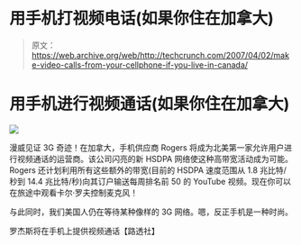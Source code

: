 # 用手机打视频电话(如果你住在加拿大)

> 原文：<https://web.archive.org/web/http://techcrunch.com/2007/04/02/make-video-calls-from-your-cellphone-if-you-live-in-canada/>

# 用手机进行视频通话(如果你住在加拿大)

![](img/2a34f22c6fb2a6f34c239a567af2e3fd.png)

漫威见证 3G 奇迹！在加拿大，手机供应商 Rogers 将成为北美第一家允许用户进行视频通话的运营商。该公司闪亮的新 HSDPA 网络使这种高带宽活动成为可能。Rogers 还计划利用所有这些额外的带宽(目前的 HSDPA 速度范围从 1.8 兆比特/秒到 14.4 兆比特/秒)向其订户输送每周排名前 50 的 YouTube 视频。现在你可以在旅途中观看卡尔·罗夫控制麦克风！

与此同时，我们美国人仍在等待某种像样的 3G 网络。嗯，反正手机是一种时尚。

罗杰斯将在手机上提供视频通话【路透社】